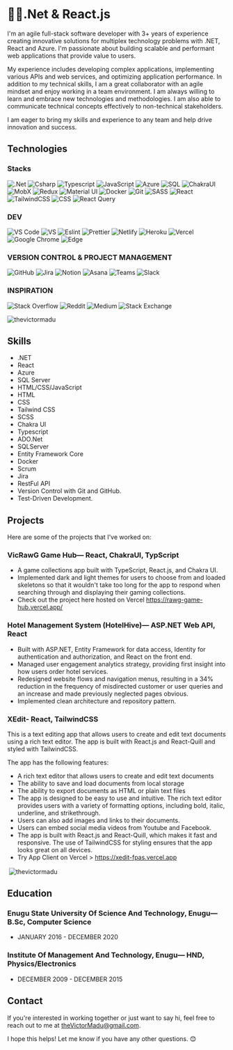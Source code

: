 # 👨‍💻.Net & React.js

I'm an agile full-stack software developer with 3+ years of experience creating innovative solutions for multiplex technology problems with .NET, React and Azure. I'm passionate about building scalable and performant web applications that provide value to users.

My experience includes developing complex applications, implementing various APIs and web services, and optimizing application performance.
In addition to my technical skills, I am a great collaborator with an agile mindset and enjoy working in a team environment. I am always willing to learn and embrace new technologies and methodologies. I am also able to communicate technical concepts effectively to non-technical stakeholders.

I am eager to bring my skills and experience to any team and help drive innovation and success.

## Technologies

### Stacks

![.Net](https://img.shields.io/badge/.Net-3A33D1?style=for-the-badge&logo=dotnet&logoColor=white)
![Csharp](https://img.shields.io/badge/Csharp-0099ff?style=for-the-badge&logo=csharp&logoColor=white)
![Typescript](https://img.shields.io/badge/Typescript-0066ff?style=for-the-badge&logo=typescript&logoColor=white)
![JavaScript](https://img.shields.io/badge/-javascript-F7DF1E?&style=for-the-badge&logo=javascript&logoColor=black)
![Azure](https://img.shields.io/badge/Azure-0066cc?style=for-the-badge&logo=microsoftazure&logoColor=white)
![SQL](https://img.shields.io/badge/MicrosoftSQL-0099ff?style=for-the-badge&logo=microsoftsqlserver&logoColor=white)
![ChakraUI](https://img.shields.io/badge/ChakraUI-0099ff?style=for-the-badge&logo=chakraui&logoColor=white)
![MobX](https://img.shields.io/badge/MobX-0099ff?style=for-the-badge&logo=mobx&logoColor=white)
![Redux](https://img.shields.io/badge/Redux-0099ff?style=for-the-badge&logo=redux&logoColor=white)
![Material UI](https://img.shields.io/badge/MaterialUI-0099ff?style=for-the-badge&logo=materialdesign&logoColor=white)
![Docker](https://img.shields.io/badge/Docker-E34F26?style=for-the-badge&logo=docker&logoColor=white)
![Git](https://img.shields.io/badge/-Git-F05032?&style=for-the-badge&logo=git&logoColor=white)
![SASS](https://img.shields.io/badge/SASS-F7DF1E?&style=for-the-badge&logo=sass&logoColor=black)
![React](https://img.shields.io/badge/-ReactJS-grey?&style=for-the-badge&logo=react&logoColor=61DAFB)
![TailwindCSS](https://img.shields.io/badge/tailwindcss-%2338B2AC.svg?style=for-the-badge&logo=tailwind-css&logoColor=white)
![CSS](https://img.shields.io/badge/-css3-1572B6?&style=for-the-badge&logo=css3&logoColor=white)
![React Query](https://img.shields.io/badge/-React%20Query-FF4154?style=for-the-badge&logo=react%20query&logoColor=white)

### DEV

![VS Code](https://img.shields.io/badge/-VSCode-007ACC?&style=for-the-badge&logo=visual-studio-code&logoColor=white)
![VS](https://img.shields.io/badge/VISUALSTUDIO-007ACC?&style=for-the-badge&logo=visualstudio&logoColor=white)
![Eslint](https://img.shields.io/badge/eslint-3A33D1?style=for-the-badge&logo=eslint&logoColor=white) 
![Prettier](https://img.shields.io/badge/prettier-1A2C34?style=for-the-badge&logo=prettier&logoColor=F7BA3E)
![Netlify](https://img.shields.io/badge/netlify-%23000000.svg?style=for-the-badge&logo=netlify&logoColor=#00C7B7)
![Heroku](https://img.shields.io/badge/heroku-%23430098.svg?style=for-the-badge&logo=heroku&logoColor=white)
![Vercel](https://img.shields.io/badge/vercel-%23000000.svg?style=for-the-badge&logo=vercel&logoColor=white)
![Google Chrome](https://img.shields.io/badge/Google%20Chrome-4285F4?style=for-the-badge&logo=GoogleChrome&logoColor=white)
![Edge](https://img.shields.io/badge/Edge-0078D7?style=for-the-badge&logo=Microsoft-edge&logoColor=white)

### VERSION CONTROL & PROJECT MANAGEMENT 

![GitHub](https://img.shields.io/badge/GitHub-007ACC?&style=for-the-badge&logo=github&logoColor=white)
![Jira](https://img.shields.io/badge/Jira-007ACC?&style=for-the-badge&logo=jira&logoColor=white)
![Notion](https://img.shields.io/badge/Notion-3A33D1?style=for-the-badge&logo=notion&logoColor=white) 
![Asana](https://img.shields.io/badge/Asana-3A33D1?style=for-the-badge&logo=asana&logoColor=white)
![Teams](https://img.shields.io/badge/Teams-1A2C34?style=for-the-badge&logo=microsoftteams&logoColor=F7BA3E)
![Slack](https://img.shields.io/badge/Slack-%23000000.svg?style=for-the-badge&logo=slack&logoColor=#00C7B7)


### INSPIRATION

![Stack Overflow](https://img.shields.io/badge/-Stackoverflow-FE7A16?style=for-the-badge&logo=stack-overflow&logoColor=white)
![Reddit](https://img.shields.io/badge/Reddit-%23FF4500.svg?style=for-the-badge&logo=Reddit&logoColor=white)
![Medium](https://img.shields.io/badge/Medium-12100E?style=for-the-badge&logo=medium&logoColor=white)
![Stack Exchange](https://img.shields.io/badge/StackExchange-12100E.svg?style=for-the-badge&logo=StackExchange&logoColor=white)

<p><img align="" src="https://github-readme-stats.vercel.app/api/top-langs?username=thevictormadu&show_icons=true&locale=en&layout=compact" alt="thevictormadu" /></p>


## Skills

- .NET
- React
- Azure
- SQL Server
- HTML/CSS/JavaScript
- HTML
- CSS
- Tailwind CSS
- SCSS
- Chakra UI
- Typescript
- ADO.Net 
- SQLServer
- Entity Framework Core
- Docker 
- Scrum
- Jira
- RestFul API
- Version Control with Git and GitHub.
- Test-Driven Development.


## Projects

Here are some of the projects that I've worked on:

### VicRawG Game Hub— React, ChakraUI, TypScript

- A game collections app built with TypeScript, React.js, and Chakra UI.  
- Implemented dark and light themes for users to choose from and loaded skeletons so that it wouldn't take too long for the app to respond when searching through and displaying their gaming collections.
- Check out the project here hosted on Vercel https://rawg-game-hub.vercel.app/


### Hotel Management System (HotelHive)— ASP.NET Web API, React

- Built with ASP.NET, Entity Framework for data access, Identity for authentication and authorization, and React on the front end.  
- Managed user engagement analytics strategy, providing first insight into how users order hotel services.
- Redesigned website flows and navigation menus, resulting in a 34% reduction in the frequency of misdirected customer or user queries and an increase and made previously neglected pages obvious.
- Implemented clean architecture and repository pattern.


### XEdit- React, TailwindCSS

This is a text editing app that allows users to create and edit text documents using a rich text editor. The app is built with React.js and React-Quill and styled with TailwindCSS.

The app has the following features:

- A rich text editor that allows users to create and edit text documents
- The ability to save and load documents from local storage
- The ability to export documents as HTML or plain text files
- The app is designed to be easy to use and intuitive. The rich text editor provides users with a variety of formatting options, including bold, italic, underline, and strikethrough.
- Users can also add images and links to their documents.
- Users can embed social media videos from Youtube and Facebook.
- The app is built with React.js and React-Quill, which makes it fast and responsive. The use of TailwindCSS for styling ensures that the app looks great on all devices.
- Try App Client on Vercel > https://xedit-fpas.vercel.app

<p>&nbsp;<img align="center" src="https://github-readme-stats.vercel.app/api?username=thevictormadu&show_icons=true&locale=en" alt="thevictormadu" /></p>

## Education

### Enugu State University Of Science And Technology, Enugu— B.Sc, Computer Science
- JANUARY 2016 - DECEMBER 2020

### Institute Of Management And Technology, Enugu— HND, Physics/Electronics
- DECEMBER 2009 - DECEMBER 2015






## Contact

If you're interested in working together or just want to say hi, feel free to reach out to me at [theVictorMadu@gmail.com](mailto:thevictormadu@gmail.com).

I hope this helps! Let me know if you have any other questions. 😊
